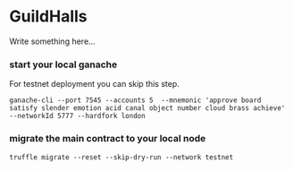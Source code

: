 # GuildHalls

Write something here...

### start your local ganache

For testnet deployment you can skip this step.

```
ganache-cli --port 7545 --accounts 5  --mnemonic 'approve board satisfy slender emotion acid canal object number cloud brass achieve' --networkId 5777 --hardfork london
```

### migrate the main contract to your local node

```
truffle migrate --reset --skip-dry-run --network testnet
```
